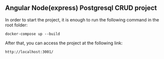 ## Angular Node(express) Postgresql CRUD project

In order to start the project, it is enough to run the following command in the root folder:

```
docker-compose up --build
```

After that, you can access the project at the following link:

```
http://localhost:3001/
```
